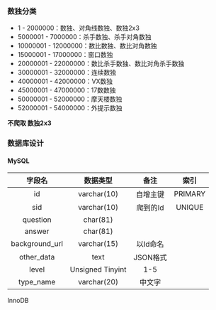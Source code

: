 ### 数独分类

+ 1 - 2000000：数独、对角线数独、数独2x3
+ 5000001 - 7000000：杀手数独、杀手对角数独
+ 10000001 - 12000000：数比数独、数比对角数独
+ 15000001 - 17000000：窗口数独
+ 20000001 - 22000000：数比杀手数独、数比对角杀手数独
+ 30000001 - 32000000：连续数独
+ 40000001 - 42000000：VX数独
+ 45000001 - 47000000：17数数独
+ 50000001 - 52000000：摩天楼数独
+ 52000001 - 54000000：外提示数独

**不爬取 数独2x3**


### 数据库设计

#### MySQL

| 字段名         | 数据类型         | 备注       | 索引        |
| :---:          | :---:            | :---:      | :---:       |
| id             | varchar(10)      | 自增主键   | PRIMARY     |
| sid            | varchar(10)      | 爬到的Id   | UNIQUE      |
| question       | char(81)         |            |             |
| answer         | char(81)         |            |             |
| background_url | varchar(15)      | 以Id命名   |             |
| other_data     | text             | JSON格式   |             |
| level          | Unsigned Tinyint | 1-5        |             | 
| type_name      | varchar(20)      | 中文字     |             |

InnoDB
